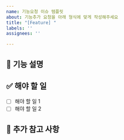 ```yaml
---
name: 기능요청 이슈 템플릿
about: 기능추가 요청을 아래 형식에 맞게 작성해주세요
title: "[Feature] "
labels: ''
assignees: ''

---
```


## 📌 기능 설명
<!-- 어떤 기능인지 명확하게 설명해주세요. -->

## ✅ 해야 할 일
- [ ] 해야 할 일 1
- [ ] 해야 할 일 2

## 🤔 추가 참고 사항
<!-- 필요한 추가 정보나 참고할 자료가 있다면 적어주세요. -->
